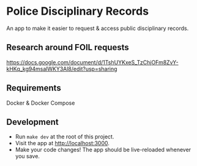 # Police Disciplinary Records

An app to make it easier to request & access public disciplinary records.

## Research around FOIL requests

https://docs.google.com/document/d/1TshUYKxeS_TzChjOFm8ZvY-kHKq_kg94msalWKY3Al8/edit?usp=sharing

## Requirements

Docker & Docker Compose

## Development

- Run `make dev` at the root of this project.
- Visit the app at [http://localhost:3000](http://localhost:3000).
- Make your code changes! The app should be live-reloaded whenever you save.
